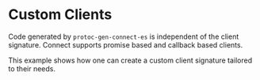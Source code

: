 # Custom Clients

Code generated by `protoc-gen-connect-es` is independent of the client signature. Connect supports promise based and callback based clients.

This example shows how one can create a custom client signature tailored to their needs.
